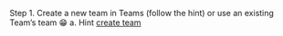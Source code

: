 Step 1. 
Create a new team in Teams (follow the hint) or use an existing Team’s team 😁 
  a.	Hint
[create team](/img/createTeam.png)
